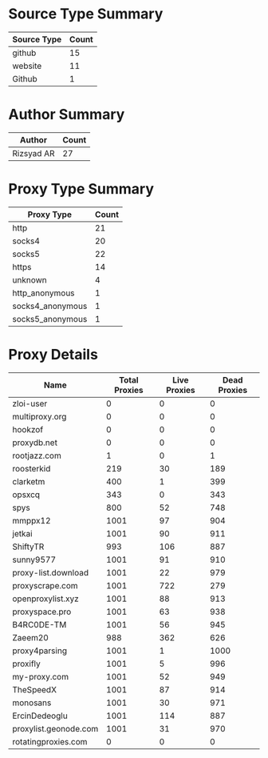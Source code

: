 # Source Type Summary

| Source Type | Count |
|-------------|-------|
| github | 15 |
| website | 11 |
| Github | 1 |


# Author Summary

| Author | Count |
|--------|-------|
| Rizsyad AR | 27 |


# Proxy Type Summary

| Proxy Type | Count |
|------------|-------|
| http | 21 |
| socks4 | 20 |
| socks5 | 22 |
| https | 14 |
| unknown | 4 |
| http_anonymous | 1 |
| socks4_anonymous | 1 |
| socks5_anonymous | 1 |


# Proxy Details

| Name | Total Proxies | Live Proxies | Dead Proxies |
|------|---------------|--------------|---------------|
| zloi-user | 0 | 0 | 0 |
| multiproxy.org | 0 | 0 | 0 |
| hookzof | 0 | 0 | 0 |
| proxydb.net | 0 | 0 | 0 |
| rootjazz.com | 1 | 0 | 1 |
| roosterkid | 219 | 30 | 189 |
| clarketm | 400 | 1 | 399 |
| opsxcq | 343 | 0 | 343 |
| spys | 800 | 52 | 748 |
| mmppx12 | 1001 | 97 | 904 |
| jetkai | 1001 | 90 | 911 |
| ShiftyTR | 993 | 106 | 887 |
| sunny9577 | 1001 | 91 | 910 |
| proxy-list.download | 1001 | 22 | 979 |
| proxyscrape.com | 1001 | 722 | 279 |
| openproxylist.xyz | 1001 | 88 | 913 |
| proxyspace.pro | 1001 | 63 | 938 |
| B4RC0DE-TM | 1001 | 56 | 945 |
| Zaeem20 | 988 | 362 | 626 |
| proxy4parsing | 1001 | 1 | 1000 |
| proxifly | 1001 | 5 | 996 |
| my-proxy.com | 1001 | 52 | 949 |
| TheSpeedX | 1001 | 87 | 914 |
| monosans | 1001 | 30 | 971 |
| ErcinDedeoglu | 1001 | 114 | 887 |
| proxylist.geonode.com | 1001 | 31 | 970 |
| rotatingproxies.com | 0 | 0 | 0 |
